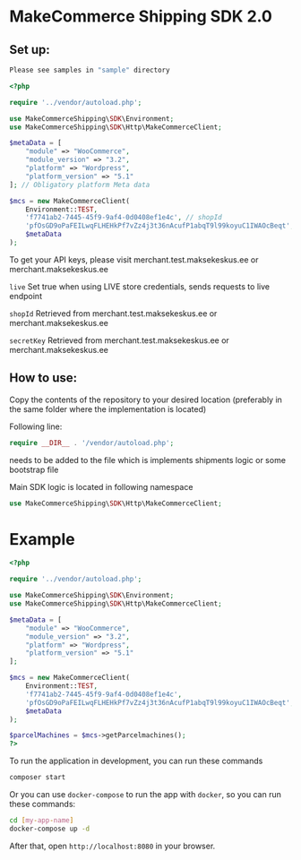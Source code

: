 # MakeCommerce Shipping SDK 2.0

## Set up:

```e
Please see samples in "sample" directory
```

```php
<?php

require '../vendor/autoload.php';

use MakeCommerceShipping\SDK\Environment;
use MakeCommerceShipping\SDK\Http\MakeCommerceClient;

$metaData = [
    "module" => "WooCommerce",
    "module_version" => "3.2",
    "platform" => "Wordpress",
    "platform_version" => "5.1"
]; // Obligatory platform Meta data

$mcs = new MakeCommerceClient(
    Environment::TEST,
    'f7741ab2-7445-45f9-9af4-0d0408ef1e4c', // shopId
    'pfOsGD9oPaFEILwqFLHEHkPf7vZz4j3t36nAcufP1abqT9l99koyuC1IWAOcBeqt', //secretKey
    $metaData
);
```

To get your API keys, please visit merchant.test.maksekeskus.ee or merchant.maksekeskus.ee

``
live
``
Set true when using LIVE store credentials, sends requests to live endpoint

``
shopId
``
Retrieved from merchant.test.maksekeskus.ee or merchant.maksekeskus.ee

``
secretKey
``
Retrieved from merchant.test.maksekeskus.ee or merchant.maksekeskus.ee


## How to use:

Copy the contents of the repository to your desired location (preferably in the same folder where the implementation is located)

Following line:

```php
require __DIR__ . '/vendor/autoload.php';
```

needs to be added to the file which is implements shipments logic or some bootstrap file

Main SDK logic is located in following namespace

```php
use MakeCommerceShipping\SDK\Http\MakeCommerceClient;
```

# Example

``` php
<?php

require '../vendor/autoload.php';

use MakeCommerceShipping\SDK\Environment;
use MakeCommerceShipping\SDK\Http\MakeCommerceClient;

$metaData = [
    "module" => "WooCommerce",
    "module_version" => "3.2",
    "platform" => "Wordpress",
    "platform_version" => "5.1"
];

$mcs = new MakeCommerceClient(
    Environment::TEST,
    'f7741ab2-7445-45f9-9af4-0d0408ef1e4c',
    'pfOsGD9oPaFEILwqFLHEHkPf7vZz4j3t36nAcufP1abqT9l99koyuC1IWAOcBeqt',
    $metaData
);

$parcelMachines = $mcs->getParcelmachines();
?>
```



To run the application in development, you can run these commands 

```bash
composer start
```

Or you can use `docker-compose` to run the app with `docker`, so you can run these commands:
```bash
cd [my-app-name]
docker-compose up -d
```
After that, open `http://localhost:8080` in your browser.